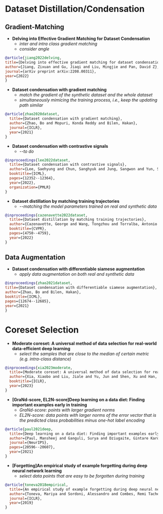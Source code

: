# Dataset Distillation/Condensation
## Gradient-Matching
+ **Delving into Effective Gradient Matching for Dataset Condensation**
  + *inter and intra class gradient matching*
  + *consider angle*

```bibtex
@article{jiang2022delving,
title={Delving into effective gradient matching for dataset condensation},
author={Jiang, Zixuan and Gu, Jiaqi and Liu, Mingjie and Pan, David Z},
journal={arXiv preprint arXiv:2208.00311},
year={2022}
}
```

+ **Dataset condensation with gradient matching**
  + *match the gradient of the synthetic dataset and the whole dataset*
  + *simultaneously mimicing the training process, i.e., keep the updating path similar*
```bibtex
@article{zhao2020dataset,
  title={Dataset condensation with gradient matching},
  author={Zhao, Bo and Mopuri, Konda Reddy and Bilen, Hakan},
  journal={ICLR},
  year={2021}
}
```

+ **Dataset condensation with contrastive signals**
  + *--to do*
```bibtex
@inproceedings{lee2022dataset,
  title={Dataset condensation with contrastive signals},
  author={Lee, Saehyung and Chun, Sanghyuk and Jung, Sangwon and Yun, Sangdoo and Yoon, Sungroh},
  booktitle={ICML},
  pages={12352--12364},
  year={2022},
  organization={PMLR}
}
```

+ **Dataset distillation by matching training trajectories**
  + *--matching the model parameters trained on real and synthetic data*
```bibtex
@inproceedings{cazenavette2022dataset,
  title={Dataset distillation by matching training trajectories},
  author={Cazenavette, George and Wang, Tongzhou and Torralba, Antonio and Efros, Alexei A and Zhu, Jun-Yan},
  booktitle={CVPR},
  pages={4750--4759},
  year={2022}
}
```

## Data Augmentation
+ **Dataset condensation with differentiable siamese augmentation**
  + *apply data augmentation on both real and synthetic data*
```bibtex
@inproceedings{zhao2021dataset,
title={Dataset condensation with differentiable siamese augmentation},
author={Zhao, Bo and Bilen, Hakan},
booktitle={ICML},
pages={12674--12685},
year={2021}
}
```








# Coreset Selection
+ **Moderate coreset: A universal method of data selection for real-world data-efficient deep learning**
  + *select the samples that are close to the median of certain metric (e.g. intra-class distance)*
```bibtex
@inproceedings{xia2023moderate,
  title={Moderate coreset: A universal method of data selection for real-world data-efficient deep learning},
  author={Xia, Xiaobo and Liu, Jiale and Yu, Jun and Shen, Xu and Han, Bo and Liu, Tongliang},
  booktitle={ICLR},
  year={2023}
}
```

+ **[GraNd-score, EL2N-score]Deep learning on a data diet: Finding important examples early in training**
  + *GraNd-score: points with larger gradient norms*
  + *EL2N-score: data points with larger norms of the error vector that is the predicted class probabilities minus one-hot label encoding*
```bibtex
@article{paul2021deep,
  title={Deep learning on a data diet: Finding important examples early in training},
  author={Paul, Mansheej and Ganguli, Surya and Dziugaite, Gintare Karolina},
  journal={NeurIPS},
  pages={20596--20607},
  year={2021}
}
```

+ **[Forgetting]An empirical study of example forgetting during deep neural network learning**
  + *select data points that are easy to be forgotten during training*
```bibtex
@article{toneva2018empirical,
  title={An empirical study of example forgetting during deep neural network learning},
  author={Toneva, Mariya and Sordoni, Alessandro and Combes, Remi Tachet des and Trischler, Adam and Bengio, Yoshua and Gordon, Geoffrey J},
  journal={ICLR},
  year={2019}
}
```









